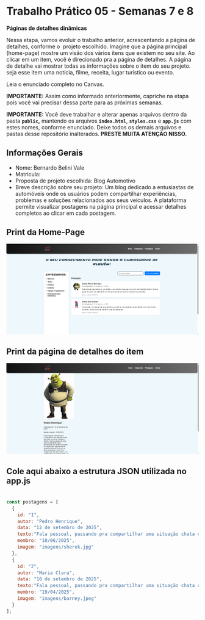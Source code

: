 # Trabalho Prático 05 - Semanas 7 e 8

**Páginas de detalhes dinâmicas**

Nessa etapa, vamos evoluir o trabalho anterior, acrescentando a página de detalhes, conforme o  projeto escolhido. Imagine que a página principal (home-page) mostre um visão dos vários itens que existem no seu site. Ao clicar em um item, você é direcionado pra a página de detalhes. A página de detalhe vai mostrar todas as informações sobre o item do seu projeto. seja esse item uma notícia, filme, receita, lugar turístico ou evento.

Leia o enunciado completo no Canvas. 

**IMPORTANTE:** Assim como informado anteriormente, capriche na etapa pois você vai precisar dessa parte para as próximas semanas. 

**IMPORTANTE:** Você deve trabalhar e alterar apenas arquivos dentro da pasta **`public`,** mantendo os arquivos **`index.html`**, **`styles.css`** e **`app.js`** com estes nomes, conforme enunciado. Deixe todos os demais arquivos e pastas desse repositório inalterados. **PRESTE MUITA ATENÇÃO NISSO.**

## Informações Gerais

- Nome: Bernardo Belini Vale
- Matricula: 
- Proposta de projeto escolhida: Blog Automotivo
- Breve descrição sobre seu projeto: Um blog dedicado a entusiastas de automóveis onde os usuários podem compartilhar experiências, problemas e soluções relacionados aos seus veículos. A plataforma permite visualizar postagens na página principal e acessar detalhes completos ao clicar em cada postagem.

## Print da Home-Page

![alt text](<public/imagens/home page.png>)

## Print da página de detalhes do item

![alt text](public/imagens/Screenshot_1.png)

## Cole aqui abaixo a estrutura JSON utilizada no app.js

```javascript

const postagens = [
  {
    id: "1",
    autor: "Pedro Henrique",
    data: "12 de setembro de 2025",
    texto:"Fala pessoal, passando pra compartilhar uma situação chata que rolou com meu Fastback Abarth. Sempre gostei do carro, mas ultimamente venho percebendo um barulho estranho na suspensão, especialmente quando passo por buracos ou pisos irregulares. Parece um rangido que não tinha antes, e tô começando a ficar preocupado. Já conferi as buchas e parece que algumas estão meio gastas, mas ainda não levei no mecânico para um diagnóstico mais detalhado.",
    membro: "10/06/2025",
    imagem: "imagens/sherek.jpg"
  },
  {
    id: "2",
    autor: "Maria Clara",
    data: "10 de setembro de 2025",
    texto:"Fala pessoal, passando pra compartilhar uma situação chata que rolou com meu Fastback Abarth. Sempre gostei do carro, mas ultimamente venho percebendo um barulho estranho na suspensão, especialmente quando passo por buracos ou pisos irregulares. Parece um rangido que não tinha antes, e tô começando a ficar preocupado. Já conferi as buchas e parece que algumas estão meio gastas, mas ainda não levei no mecânico para um diagnóstico mais detalhado.",
    membro: "19/04/2025",
    imagem: "imagens/barney.jpeg"
  }
];
